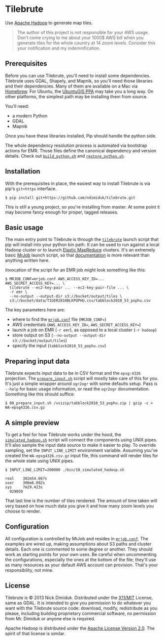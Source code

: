 # Tilebrute

Use [Apache Hadoop][hadoop] to generate map tiles.

> The author of this project is not responsible for your AWS usage.
> Don't come crying to me about your 1000$ AWS bill when you generate
> tiles for the whole country at 14 zoom levels. Consider this your
> notification and my indemnification.

[hadoop]: http://hadoop.apache.org

## Prerequisites

Before you can use Tilebrute, you'll need to install some
dependencies. Tilebrute uses GDAL, Shapely, and Mapnik, so you'll need
those libraries and their dependencies. Many of them are available on
a Mac via [Homebrew][homebrew]. For Ubuntu, the
[UbuntuGIS PPA][ubuntugis] may take you a long way. On other
platforms, the simplest path may be installing them from source.

You'll need:

- a modern Python
- GDAL
- Mapnik

Once you have these libraries installed, Pip should handle the python
side.

The whole dependency resolution process is automated via bootstrap
actions for EMR. Those files define the canonical dependency and
version details. Check out [`build_python.sh`][build_python] and
[`restore_python.sh`][restore_python].

[homebrew]: http://mxcl.github.io/homebrew/
[ubuntugis]: https://launchpad.net/~ubuntugis/+archive/ppa/
[build_python]: https://github.com/ndimiduk/tilebrute/blob/master/bin/build_python.sh
[restore_python]: https://github.com/ndimiduk/tilebrute/blob/master/bin/restore_python.sh

## Installation

With the prerequisites in place, the easiest way to install Tilebrute
is via pip's `git+https` interface.

    $ pip install git+https://github.com/ndimiduk/tilebrute.git

This is still a young project, so you're installing from master. At
some point it may become fancy enough for proper, tagged releases.

## Basic usage

The main entry point to Tilebrute is through the
[`tilebrute`][tilebrute] launch script that pip will install into your
python bin path. It can be used to run against a local Hadoop cluster
or to launch [Elastic MapReduce][emr] clusters. It's an extremely
basic [MrJob][mrjob] launch script, so that
[documentation][mrjob_docs] is more relevant than anything written
here.

Invocation of the script for an EMR job might look something like
this:

    $ MRJOB_CONF=mrjob.conf AWS_ACCESS_KEY_ID=... AWS_SECRET_ACCESS_KEY=... \
      tilebrute --ec2-key-pair ... --ec2-key-pair-file ... \
      -r emr \
      --no-output --output-dir s3://bucket/output/tiles \
      s3://bucket/data/TIGER2010BLKPOPHU.csv/tabblock2010_53_pophu.csv

The key parameters here are:

- where to find the [`mrjob.conf`][conf] file (`MRJOB_CONF=`)
- AWS credentials (`AWS_ACCESS_KEY_ID=`, `AWS_SECRET_ACCESS_KEY=`)
- launch a job on EMR (`-r emr`), as opposed to a local cluster (`-r hadoop`)
- store output on S3 (`--no-output --output-dir s3://bucket/output/tiles`)
- specify the input (`tabblock2010_53_pophu.csv`)

[tilebrute]: https://github.com/ndimiduk/tilebrute/blob/master/bin/tilebrute
[emr]: http://aws.amazon.com/elasticmapreduce/
[mrjob]: https://github.com/Yelp/mrjob
[mrjob_docs]: http://pythonhosted.org/mrjob/
[conf]: https://github.com/ndimiduk/tilebrute/blob/master/mrjob.conf

## Preparing input data

Tilebrute expects input data to be in CSV format and the `epsg:4326`
projection. The [`prepare_input.sh`][prepare_input] script will mostly
take care of this for you. It's just a simple wrapper around `ogr2ogr`
with some defaults setup. Pass is `--help` for basic usage
information, or read the `ogr2ogr` documentation. Something like this
should suffice:

    $ 00_prepare_input.sh /vsizip/tabblock2010_53_pophu.zip | gzip -c > WA-epsg4326.csv.gz

[prepare_input]: https://github.com/ndimiduk/tilebrute/blob/master/bin/00_prepare_input.sh

## A simple preview

To get a feel for how Tilebrute works under the hood, the
[`simulated_hadoop.sh`][simulated_hadoop] script will connect the
components using UNIX pipes. It'll also sample the input data source
to make it easier to play. To override sampling, set the
`INPUT_LINE_LIMIT` environment variable. Assuming you've created the
`WA-epsg4326.csv.gz` input file, this command will render tiles for
the whole state using UNIX pipes.

    $ INPUT_LINE_LIMIT=200000 ./bin/10_simulated_hadoop.sh 

    real    302m54.667s
    user    306m6.092s
    sys     7m29.423s
      929859

That last line is the number of tiles rendered. The amount of time
taken will very based on how much data you give it and how many zoom
levels you choose to render.

[simulated_hadoop]: https://github.com/ndimiduk/tilebrute/blob/master/bin/10_simulated_hadoop.sh

## Configuration

All configuration is controlled by MrJob and resides in
[`mrjob.conf`][conf]. The examples are wired up, making assumptions
about S3 paths and cluster details. Each one is commented to some
degree or another. They should work as starting points for your own
uses. Be careful when uncommenting the configurations, especially the
ones at the bottom of the file; they'll use as many resources as your
default AWS account can provision. That's your responsibility, not
mine.

## License

Tilebrute is © 2013 Nick Dimiduk. Distributed under the [X11/MIT][mit]
License, same as GDAL. It is intended to give you permission to do
whatever you want with the Tilebrute source code: download, modify,
redistribute as you please, including building proprietary commercial
software, no permission from Mr. Dimiduk or anyone else is required.

Apache Hadoop is distributed under the
[Apache License Version 2.0][apache]. The spirit of that license is
similar.

[mit]: http://opensource.org/licenses/mit-license.php
[apache]: http://www.apache.org/licenses/LICENSE-2.0.html
